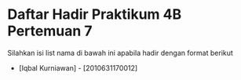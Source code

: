 # Daftar Hadir Praktikum 4B Pertemuan 7
Silahkan isi list nama di bawah ini apabila hadir dengan format berikut
- [Iqbal Kurniawan] - [2010631170012]
